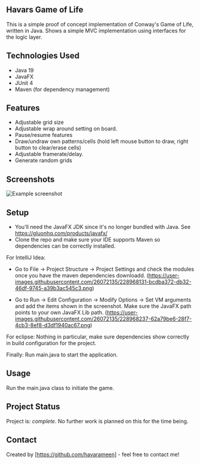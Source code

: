 ## Havars Game of Life
This is a simple proof of concept implementation of Conway's Game of Life, written in Java. Shows a simple MVC implementation using interfaces for the logic layer.

## Technologies Used
- Java 19
- JavaFX
- JUnit 4
- Maven (for dependency management)

## Features
- Adjustable grid size
- Adjustable wrap around setting on board.
- Pause/resume features
- Draw/undraw own patterns/cells (hold left mouse button to draw, right button to clear/erase cells)
- Adjustable framerate/delay.
- Generate random grids

## Screenshots
![Example screenshot](https://user-images.githubusercontent.com/26072135/228055566-b02a811f-dcb5-4173-84ea-fa4fd9d4569b.png)
<!-- If you have screenshots you'd like to share, include them here. -->

## Setup
- You'll need the JavaFX JDK since it's no longer bundled with Java. See https://gluonhq.com/products/javafx/ 
- Clone the repo and make sure your IDE supports Maven so dependencies can be correctly installed.

For IntelliJ Idea:
- Go to File -> Project Structure -> Project Settings and check the modules once you have the maven dependencies downloadd. 
(https://user-images.githubusercontent.com/26072135/228968131-bcdba372-db32-46df-9745-a39b3ac545c3.png)

- Go to Run -> Edit Configuration -> Modify Options -> Set VM arguments and add the items shown in the screenshot. Make sure the JavaFX path points to your own JavaFX Lib path. 
(https://user-images.githubusercontent.com/26072135/228968237-62a79be6-28f7-4cb3-8ef8-d3df1940ac67.png)

For eclipse: 
Nothing in particular, make sure dependencies show correctly in build configuration for the project.

Finally: Run main.java to start the application.

## Usage
Run the main.java class to initiate the game. 

## Project Status
Project is: _complete_. No further work is planned on this for the time being. 

## Contact
Created by [https://github.com/havarameen] - feel free to contact me!
